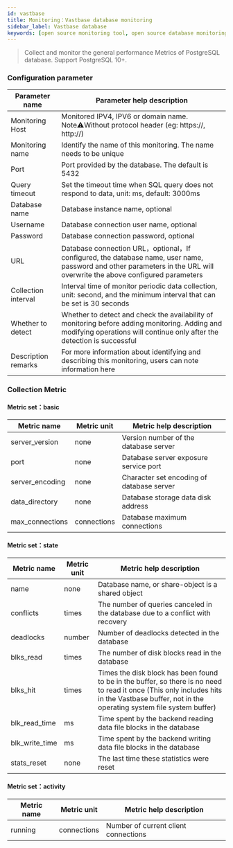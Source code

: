 ```yaml
---
id: vastbase  
title: Monitoring：Vastbase database monitoring      
sidebar_label: Vastbase database   
keywords: [open source monitoring tool, open source database monitoring tool, monitoring vastbase database metrics]
---
```


> Collect and monitor the general performance Metrics of PostgreSQL database. Support PostgreSQL 10+.

### Configuration parameter

|   Parameter name    |                                                                        Parameter help description                                                                         |
|---------------------|---------------------------------------------------------------------------------------------------------------------------------------------------------------------------|
| Monitoring Host     | Monitored IPV4, IPV6 or domain name. Note⚠️Without protocol header (eg: https://, http://)                                                                                |
| Monitoring name     | Identify the name of this monitoring. The name needs to be unique                                                                                                         |
| Port                | Port provided by the database. The default is 5432                                                                                                                        |
| Query timeout       | Set the timeout time when SQL query does not respond to data, unit: ms, default: 3000ms                                                                                   |
| Database name       | Database instance name, optional                                                                                                                                          |
| Username            | Database connection user name, optional                                                                                                                                   |
| Password            | Database connection password, optional                                                                                                                                    |
| URL                 | Database connection URL，optional，If configured, the database name, user name, password and other parameters in the URL will overwrite the above configured parameters     |
| Collection interval | Interval time of monitor periodic data collection, unit: second, and the minimum interval that can be set is 30 seconds                                                   |
| Whether to detect   | Whether to detect and check the availability of monitoring before adding monitoring. Adding and modifying operations will continue only after the detection is successful |
| Description remarks | For more information about identifying and describing this monitoring, users can note information here                                                                    |

### Collection Metric

#### Metric set：basic

|   Metric name   | Metric unit |          Metric help description          |
|-----------------|-------------|-------------------------------------------|
| server_version  | none        | Version number of the database server     |
| port            | none        | Database server exposure service port     |
| server_encoding | none        | Character set encoding of database server |
| data_directory  | none        | Database storage data disk address        |
| max_connections | connections | Database maximum connections              |

#### Metric set：state

|  Metric name   | Metric unit |                                                                                     Metric help description                                                                                     |
|----------------|-------------|-------------------------------------------------------------------------------------------------------------------------------------------------------------------------------------------------|
| name           | none        | Database name, or share-object is a shared object                                                                                                                                               |
| conflicts      | times       | The number of queries canceled in the database due to a conflict with recovery                                                                                                                  |
| deadlocks      | number      | Number of deadlocks detected in the database                                                                                                                                                    |
| blks_read      | times       | The number of disk blocks read in the database                                                                                                                                                  |
| blks_hit       | times       | Times the disk block has been found to be in the buffer, so there is no need to read it once (This only includes hits in the Vastbase buffer, not in the operating system file system buffer) |
| blk_read_time  | ms          | Time spent by the backend reading data file blocks in the database                                                                                                                              |
| blk_write_time | ms          | Time spent by the backend writing data file blocks in the database                                                                                                                              |
| stats_reset    | none        | The last time these statistics were reset                                                                                                                                                       |

#### Metric set：activity

| Metric name | Metric unit |       Metric help description        |
|-------------|-------------|--------------------------------------|
| running     | connections | Number of current client connections |

